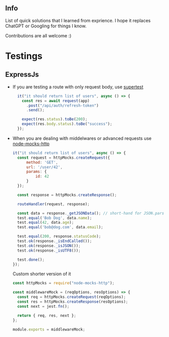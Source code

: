 ## Info
List of quick solutions that I learned from exprience. I hope it replaces ChatGPT or Googling for things I know.

Contributions are all welcome :)

# Testings

## ExpressJs
- If you are testing a route with only request body, use [supertest](https://www.npmjs.com/package/supertest)
  ```javascript
    it("it should return list of users", async () => {
      const res = await request(app)
        .post("/api/auth/refresh-token")
        .send();
  
      expect(res.status).toBe(200);
      expect(res.body.status).toBe("success");
    });
  ```
- When you are dealing with middelwares or advanced requests use [node-mocks-http](https://www.npmjs.com/package/node-mocks-http)
  ```javascript
  it("it should return list of users", async () => {
    const request = httpMocks.createRequest({
        method: 'GET',
        url: '/user/42',
        params: {
            id: 42
        }
    });

    const response = httpMocks.createResponse();

    routeHandler(request, response);

    const data = response._getJSONData(); // short-hand for JSON.parse( response._getData() );
    test.equal('Bob Dog', data.name);
    test.equal(42, data.age);
    test.equal('bob@dog.com', data.email);

    test.equal(200, response.statusCode);
    test.ok(response._isEndCalled());
    test.ok(response._isJSON());
    test.ok(response._isUTF8());

    test.done();
  });
  ```
  Custom shorter version of it
  ```javascript
  const httpMocks = require("node-mocks-http");

  const middlewareMock = (reqOptions, resOptions) => {
    const req = httpMocks.createRequest(reqOptions);
    const res = httpMocks.createResponse(resOptions);
    const next = jest.fn();

    return { req, res, next };
  };

  module.exports = middlewareMock;
  ```
